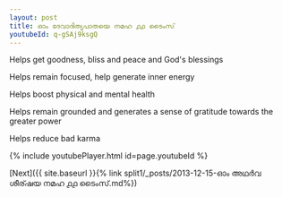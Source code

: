 ```yaml
---
layout: post
title: ഓം ദേവാദിത്യപാതയെ നമഹ ൧൧ ടൈംസ്
youtubeId: q-gSAj9ksgQ
---
```

 
 
Helps get goodness, bliss and peace and God's blessings
 
Helps remain focused, help generate inner energy 
 
Helps boost physical and mental health 
 
Helps remain grounded and generates a sense of gratitude towards the greater power 
 
Helps reduce bad karma
 
 
 
 


{% include youtubePlayer.html id=page.youtubeId %}
 
[Next]({{ site.baseurl }}{% link  split1/_posts/2013-12-15-ഓം അഥർവ ശീര്ഷയ നമഹ ൧൧ ടൈംസ്.md%})
 
